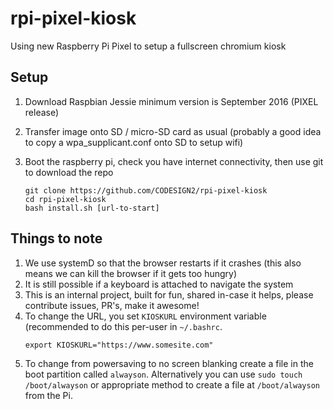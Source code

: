 # rpi-pixel-kiosk

Using new Raspberry Pi Pixel to setup a fullscreen chromium kiosk

## Setup

1. Download Raspbian Jessie minimum version is September 2016 (PIXEL release)
2. Transfer image onto SD / micro-SD card as usual (probably a good idea to copy a wpa_supplicant.conf onto SD to setup wifi)
3. Boot the raspberry pi, check you have internet connectivity, then use git to download the repo  

   ```shell
   git clone https://github.com/CODESIGN2/rpi-pixel-kiosk
   cd rpi-pixel-kiosk
   bash install.sh [url-to-start]
   ```

## Things to note

1. We use systemD so that the browser restarts if it crashes (this also means we can kill the browser if it gets too hungry)
2. It is still possible if a keyboard is attached to navigate the system
3. This is an internal project, built for fun, shared in-case it helps, please contribute issues, PR's, make it awesome!
4. To change the URL, you set `KIOSKURL` environment variable (recommended to do this per-user in `~/.bashrc`.
    ```
    export KIOSKURL="https://www.somesite.com"
    ```
5. To change from powersaving to no screen blanking create a file in the boot partition called `alwayson`. Alternatively you can use `sudo touch /boot/alwayson` or appropriate method to create a file at `/boot/alwayson` from the Pi.
